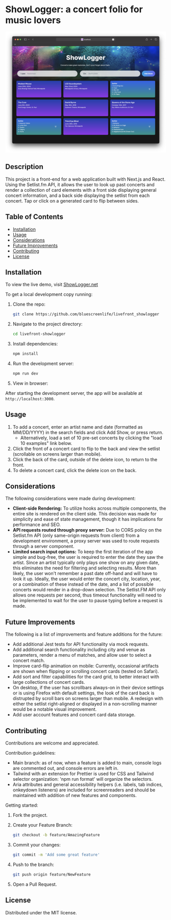 # ShowLogger: a concert folio for music lovers

!["homepage"](./public/preview.png)

## Description

This project is a front-end for a web application built with Next.js and React. Using the Setlist.fm API, it allows the user to look up past concerts and render a collection of card elements with a front side displaying general concert information, and a back side displaying the setlist from each concert. Tap or click on a generated card to flip between sides.

## Table of Contents

- [Installation](#installation)
- [Usage](#usage)
- [Considerations](#considerations)
- [Future Improvements](#future-improvements)
- [Contributing](#contributing)
- [License](#license)

## Installation

To view the live demo, visit [ShowLogger.net](http://www.showlogger.net)

To get a local development copy running:

1. Clone the repo:

   ```bash
   git clone https://github.com/bluescreenlife/livefront_showlogger
   ```

2. Navigate to the project directory:

   ```bash
   cd livefront-showlogger
   ```

3. Install dependencies:

   ```bash
   npm install
   ```

4. Run the development server:

   ```bash
   npm run dev
   ```

5. View in browser:

After starting the development server, the app will be available at `http://localhost:3000`.

## Usage

1. To add a concert, enter an artist name and date (formatted as MM/DD/YYYY) in the search fields and click Add Show, or press return.
   - Alternatively, load a set of 10 pre-set concerts by clicking the "load 10 examples" link below.
2. Click the front of a concert card to flip to the back and view the setlist (scrollable on screens larger than mobile).
3. Click the back of the card, outside of the delete icon, to return to the front.
4. To delete a concert card, click the delete icon on the back.

## Considerations

The following considerations were made during development:

- **Client-side Rendering:** To utilize hooks across multiple components, the entire site is rendered on the client side. This decision was made for simplicity and ease of state management, though it has implications for performance and SEO.
- **API requests routed through proxy server:** Due to CORS policy on the Setlist.fm API (only same-origin requests from client) from a development environment, a proxy server was used to route requests through a server component.
- **Limited search input options:** To keep the first iteration of the app simple and bug-free, the user is required to enter the date they saw the artist. Since an artist typically only plays one show on any given date, this eliminates the need for filtering and selecting results. More than likely, the user won't remember a past date off-hand and will have to look it up. Ideally, the user would enter the concert city, location, year, or a combination of these instead of the date, and a list of possible concerts would render in a drop-down selection. The Setlist.FM API only allows one requests per second, thus timeout functionality will need to be implemented to wait for the user to pause typing before a request is made.

## Future Improvements

The following is a list of improvements and feature additions for the future:

- Add additional Jest tests for API functionality via mock requests.
- Add additional search functionality including city and venue as parameters, render a menu of matches, and allow user to select a concert match.
- Improve card-flip animation on mobile: Currently, occasional artifacts are shown when flipping or scrolling concert cards (tested on Safari).
- Add sort and filter capabilities for the card grid, to better interact with large collections of concert cards.
- On desktop, if the user has scrollbars always-on in their device settings or is using Firefox with default settings, the look of the card back is distrupted by scroll bars on screens larger than mobile. A redesign with either the setlist right-aligned or displayed in a non-scrolling manner would be a notable visual improvement.
- Add user account features and concert card data storage.

## Contributing

Contributions are welcome and appreciated.

Contribution guidelines:

- Main branch: as of now, when a feature is added to main, console logs are commented out, and console errors are left in.
- Tailwind with an extension for Prettier is used for CSS and Tailwind selector organization: 'npm run format' will organize the selectors.
- Aria attributes and general accessibility helpers (i.e. labels, tab indices, onkeydown listeners) are included for screenreaders and should be maintained with addition of new features and components.

Getting started:

1. Fork the project.
2. Create your Feature Branch:

   ```bash
   git checkout -b feature/AmazingFeature
   ```

3. Commit your changes:

   ```bash
   git commit -m 'Add some great feature'
   ```

4. Push to the branch:

   ```bash
   git push origin feature/NewFeature
   ```

5. Open a Pull Request.

## License

Distributed under the MIT license.
